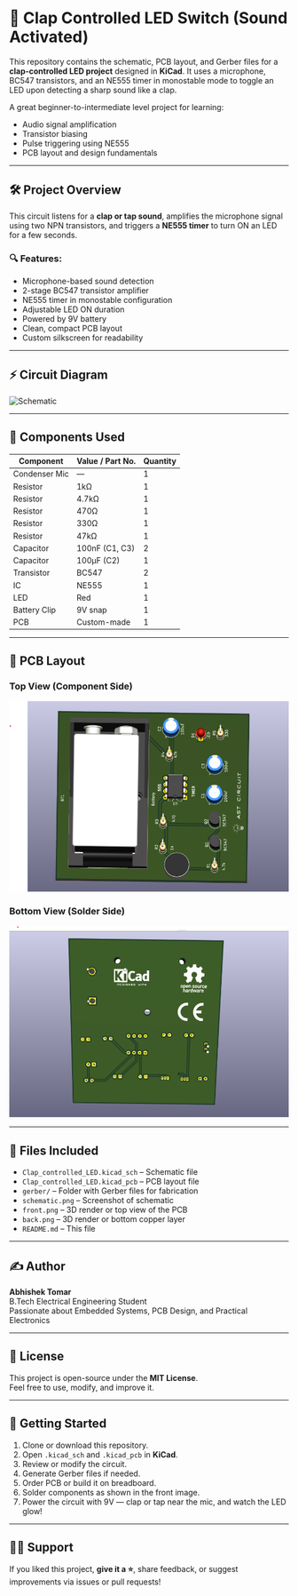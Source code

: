 # 👏 Clap Controlled LED Switch (Sound Activated)

This repository contains the schematic, PCB layout, and Gerber files for a **clap-controlled LED project** designed in **KiCad**. It uses a microphone, BC547 transistors, and an NE555 timer in monostable mode to toggle an LED upon detecting a sharp sound like a clap.

A great beginner-to-intermediate level project for learning:
- Audio signal amplification
- Transistor biasing
- Pulse triggering using NE555
- PCB layout and design fundamentals

---

## 🛠️ Project Overview

This circuit listens for a **clap or tap sound**, amplifies the microphone signal using two NPN transistors, and triggers a **NE555 timer** to turn ON an LED for a few seconds.

### 🔍 Features:
- Microphone-based sound detection
- 2-stage BC547 transistor amplifier
- NE555 timer in monostable configuration
- Adjustable LED ON duration
- Powered by 9V battery
- Clean, compact PCB layout
- Custom silkscreen for readability

---

## ⚡ Circuit Diagram

![Schematic](schematic.png)

---

## 🧾 Components Used

| Component      | Value / Part No. | Quantity |
|----------------|------------------|----------|
| Condenser Mic  | —                | 1        |
| Resistor       | 1kΩ              | 1        |
| Resistor       | 4.7kΩ            | 1        |
| Resistor       | 470Ω             | 1        |
| Resistor       | 330Ω             | 1        |
| Resistor       | 47kΩ             | 1        |
| Capacitor      | 100nF (C1, C3)   | 2        |
| Capacitor      | 100µF (C2)       | 1        |
| Transistor     | BC547            | 2        |
| IC             | NE555            | 1        |
| LED            | Red              | 1        |
| Battery Clip   | 9V snap          | 1        |
| PCB            | Custom-made      | 1        |

---

## 📐 PCB Layout

### Top View (Component Side)
![Front View](front.png)

### Bottom View (Solder Side)
![Back View](back.png)

---

## 📂 Files Included

- `Clap_controlled_LED.kicad_sch` – Schematic file
- `Clap_controlled_LED.kicad_pcb` – PCB layout file
- `gerber/` – Folder with Gerber files for fabrication
- `schematic.png` – Screenshot of schematic
- `front.png` – 3D render or top view of the PCB
- `back.png` – 3D render or bottom copper layer
- `README.md` – This file

---

## ✍️ Author

**Abhishek Tomar**  
B.Tech Electrical Engineering Student  
Passionate about Embedded Systems, PCB Design, and Practical Electronics

---

## 📜 License

This project is open-source under the **MIT License**.  
Feel free to use, modify, and improve it.

---

## 🚀 Getting Started

1. Clone or download this repository.
2. Open `.kicad_sch` and `.kicad_pcb` in **KiCad**.
3. Review or modify the circuit.
4. Generate Gerber files if needed.
5. Order PCB or build it on breadboard.
6. Solder components as shown in the front image.
7. Power the circuit with 9V — clap or tap near the mic, and watch the LED glow!

---

## 🙋‍♂️ Support

If you liked this project, **give it a ⭐**, share feedback, or suggest improvements via issues or pull requests!

